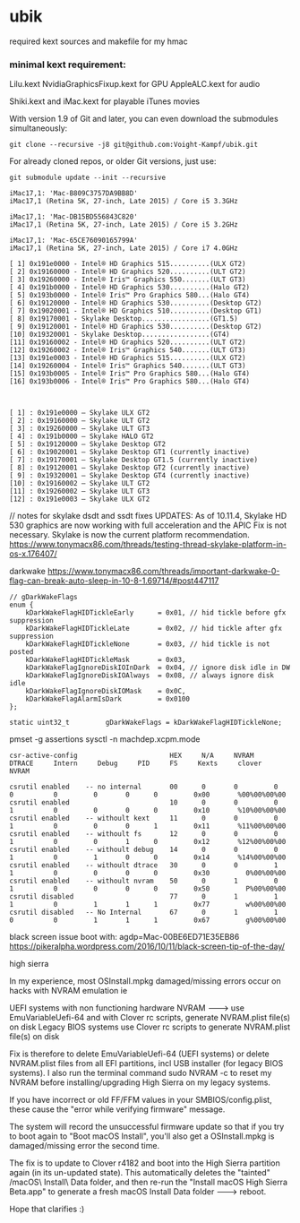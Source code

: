 # ubik


required kext sources and makefile for my hmac

### minimal kext requirement:

Lilu.kext
NvidiaGraphicsFixup.kext for GPU
AppleALC.kext for audio

Shiki.kext and iMac.kext for playable iTunes movies


With version 1.9 of Git and later, you can even download the submodules simultaneously:
```
git clone --recursive -j8 git@github.com:Voight-Kampf/ubik.git
```

For already cloned repos, or older Git versions, just use:
```
git submodule update --init --recursive
```

```
iMac17,1: 'Mac-B809C3757DA9BB8D'
iMac17,1 (Retina 5K, 27-inch, Late 2015) / Core i5 3.3GHz

iMac17,1: 'Mac-DB15BD556843C820'
iMac17,1 (Retina 5K, 27-inch, Late 2015) / Core i5 3.2GHz

iMac17,1: 'Mac-65CE76090165799A'
iMac17,1 (Retina 5K, 27-inch, Late 2015) / Core i7 4.0GHz
```




```
[ 1] 0x191e0000 - Intel® HD Graphics 515..........(ULX GT2)
[ 2] 0x19160000 - Intel® HD Graphics 520..........(ULT GT2)
[ 3] 0x19260000 - Intel® Iris™ Graphics 550.......(ULT GT3)
[ 4] 0x191b0000 - Intel® HD Graphics 530..........(Halo GT2)
[ 5] 0x193b0000 - Intel® Iris™ Pro Graphics 580...(Halo GT4)
[ 6] 0x19120000 - Intel® HD Graphics 530..........(Desktop GT2)
[ 7] 0x19020001 - Intel® HD Graphics 510..........(Desktop GT1)
[ 8] 0x19170001 - Skylake Desktop.................(GT1.5)
[ 9] 0x19120001 - Intel® HD Graphics 530..........(Desktop GT2)
[10] 0x19320001 - Skylake Desktop.................(GT4)
[11] 0x19160002 - Intel® HD Graphics 520..........(ULT GT2)
[12] 0x19260002 - Intel® Iris™ Graphics 540.......(ULT GT3)
[13] 0x191e0003 - Intel® HD Graphics 515..........(ULX GT2)
[14] 0x19260004 - Intel® Iris™ Graphics 540.......(ULT GT3)
[15] 0x193b0005 - Intel® Iris™ Pro Graphics 580...(Halo GT4)
[16] 0x193b0006 - Intel® Iris™ Pro Graphics 580...(Halo GT4)



[ 1] : 0x191e0000 – Skylake ULX GT2
[ 2] : 0x19160000 – Skylake ULT GT2
[ 3] : 0x19260000 – Skylake ULT GT3
[ 4] : 0x191b0000 – Skylake HALO GT2
[ 5] : 0x19120000 – Skylake Desktop GT2
[ 6] : 0x19020001 – Skylake Desktop GT1 (currently inactive)
[ 7] : 0x19170001 – Skylake Desktop GT1.5 (currently inactive)
[ 8] : 0x19120001 – Skylake Desktop GT2 (currently inactive)
[ 9] : 0x19320001 – Skylake Desktop GT4 (currently inactive)
[10] : 0x19160002 – Skylake ULT GT2
[11] : 0x19260002 – Skylake ULT GT3
[12] : 0x191e0003 – Skylake ULX GT2

```


// notes for skylake dsdt and ssdt fixes
UPDATES: As of 10.11.4, Skylake HD 530 graphics are now working with full acceleration and the APIC Fix is not necessary. Skylake is now the current platform recommendation.
https://www.tonymacx86.com/threads/testing-thread-skylake-platform-in-os-x.176407/


darkwake 
https://www.tonymacx86.com/threads/important-darkwake-0-flag-can-break-auto-sleep-in-10-8-1.69714/#post447117

```
// gDarkWakeFlags
enum {
    kDarkWakeFlagHIDTickleEarly      = 0x01, // hid tickle before gfx suppression
    kDarkWakeFlagHIDTickleLate       = 0x02, // hid tickle after gfx suppression
    kDarkWakeFlagHIDTickleNone       = 0x03, // hid tickle is not posted
    kDarkWakeFlagHIDTickleMask       = 0x03,
    kDarkWakeFlagIgnoreDiskIOInDark  = 0x04, // ignore disk idle in DW
    kDarkWakeFlagIgnoreDiskIOAlways  = 0x08, // always ignore disk idle
    kDarkWakeFlagIgnoreDiskIOMask    = 0x0C,
    kDarkWakeFlagAlarmIsDark         = 0x0100
};

static uint32_t         gDarkWakeFlags = kDarkWakeFlagHIDTickleNone;
```

pmset -g assertions
 sysctl -n machdep.xcpm.mode



```
csr-active-config                       HEX     N/A     NVRAM     DTRACE     Intern     Debug     PID     FS     Kexts     clover     NVRAM

csrutil enabled    -- no internal       00      0       0         0          0          0         0       0      0         0x00       %00%00%00%00
csrutil enabled                         10      0       0         0          1          0         0       0      0         0x10       %10%00%00%00
csrutil enabled    -- withoult kext     11      0       0         0          1          0         0       0      1         0x11       %11%00%00%00
csrutil enabled    -- withoult fs       12      0       0         0          1          0         0       1      0         0x12       %12%00%00%00
csrutil enabled    -- withoult debug    14      0       0         0          1          0         1       0      0         0x14       %14%00%00%00
csrutil enabled    -- withoult dtrace   30      0       0         1          1          0         0       0      0         0x30         0%00%00%00
csrutil enabled    -- withoult nvram    50      0       1         0          1          0         0       0      0         0x50         P%00%00%00
csrutil disabled                        77      0       1         1          1          0         1       1      1         0x77         w%00%00%00
csrutil disabled   -- No Internal       67      0       1         1          0          0         1       1      1         0x67         g%00%00%00
```

black screen issue
boot with: agdp=Mac-00BE6ED71E35EB86
https://pikeralpha.wordpress.com/2016/10/11/black-screen-tip-of-the-day/


high sierra

In my experience, most OSInstall.mpkg damaged/missing errors occur on hacks with NVRAM emulation ie
 
UEFI systems with non functioning hardware NVRAM ---> use EmuVariableUefi-64 and with Clover rc scripts, generate NVRAM.plist file(s) on disk
Legacy BIOS systems use Clover rc scripts to generate NVRAM.plist file(s) on disk
 
Fix is therefore to delete EmuVariableUefi-64 (UEFI systems) or delete NVRAM.plist files from all EFI partitions, incl USB installer (for legacy BIOS systems).  I also run the terminal command sudo NVRAM -c to reset my NVRAM before installing/upgrading High Sierra on my legacy systems.
 
If you have incorrect or old FF/FFM values in your SMBIOS/config.plist, these cause the "error while verifying firmware" message.
 
The system will record the unsuccessful firmware update so that if you try to boot again to "Boot macOS Install", you'll also get a OSInstall.mpkg is damaged/missing error the second time.
 
The fix is to update to Clover r4182 and boot into the High Sierra partition again (in its un-updated state).  This automatically deletes the "tainted" /macOS\ Install\ Data folder, and then re-run the "Install macOS High Sierra Beta.app" to generate a fresh macOS Install Data folder ---> reboot.
 
Hope that clarifies :)

